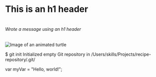 # <h1>This is an h1 header</h1>
# <h6>Wrote a message using an h1 header</h6>
![Image of an animated turtle](https://img.freepik.com/premium-vector/vector-illustration-cute-cartoon-turtle-white-background_122784-8247.jpg)

$ git init
Initialized empty Git repository in /Users/skills/Projects/recipe-repository/.git/

var myVar = "Hello, world!";
